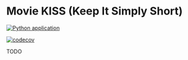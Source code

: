 # Movie KISS (Keep It Simply Short)

[![Python application](https://github.com/pippoinz/movie-kiss/actions/workflows/python-app.yml/badge.svg)](https://github.com/pippoinz/movie-kiss/actions/workflows/python-app.yml)

[![codecov](https://codecov.io/github/pippoinz/movie-kiss/graph/badge.svg?token=1V1IDSRBF8)](https://codecov.io/github/pippoinz/movie-kiss)

TODO